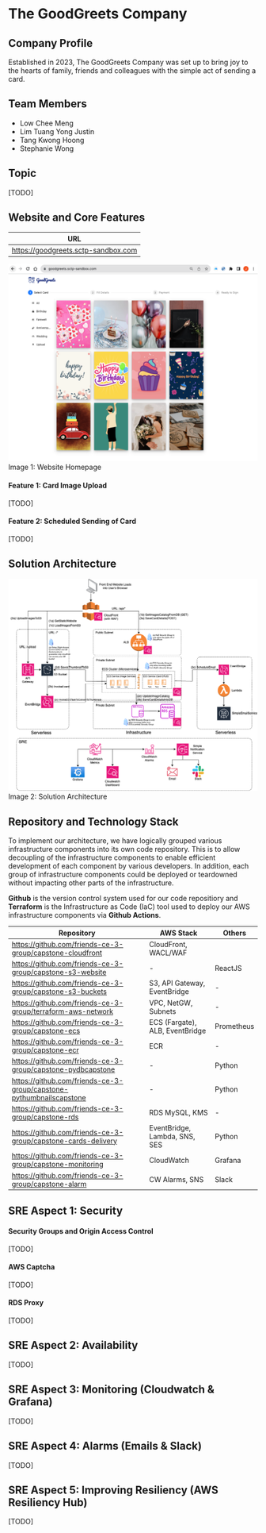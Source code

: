 # The GoodGreets Company

## Company Profile
Established in 2023, The GoodGreets Company was set up to bring joy to the hearts of family, friends and colleagues with the simple act of sending a card.

## Team Members
- Low Chee Meng 
- Lim Tuang Yong Justin
- Tang Kwong Hoong
- Stephanie Wong

## Topic
[TODO]
## Website and Core Features
| URL |
| ----------- |
| https://goodgreets.sctp-sandbox.com |

![Image 1: Website Homepage](image-website-frontend.png)
Image 1: Website Homepage

#### Feature 1: Card Image Upload
[TODO]
#### Feature 2: Scheduled Sending of Card
[TODO]

## Solution Architecture
![Image 2: Solution Architecture](image-solution-architecture.png)
Image 2: Solution Architecture

## Repository and Technology Stack
To implement our architecture, we have logically grouped various infrastructure components into its own code repository. This is to allow decoupling of the infrastructure components to enable efficient development of each component by various developers. In addition, each group of infrastructure components could be deployed or teardowned without impacting other parts of the infrastructure. 

**Github** is the version control system used for our code repositiory and **Terraform** is the Infrastructure as Code (IaC) tool used to deploy our AWS infrastructure components via **Github Actions**.

| Repository | AWS Stack | Others |
| ---------- | --------- | --------- |
| https://github.com/friends-ce-3-group/capstone-cloudfront | CloudFront, WACL/WAF |
| https://github.com/friends-ce-3-group/capstone-s3-website | - | ReactJS |
| https://github.com/friends-ce-3-group/capstone-s3-buckets | S3, API Gateway, EventBridge | - |
| https://github.com/friends-ce-3-group/terraform-aws-network | VPC, NetGW, Subnets | - |
| https://github.com/friends-ce-3-group/capstone-ecs | ECS (Fargate), ALB, EventBridge | Prometheus |
| https://github.com/friends-ce-3-group/capstone-ecr | ECR | - |
| https://github.com/friends-ce-3-group/capstone-pydbcapstone | - | Python |
| https://github.com/friends-ce-3-group/capstone-pythumbnailscapstone | - | Python |
| https://github.com/friends-ce-3-group/capstone-rds | RDS MySQL, KMS | - |
| https://github.com/friends-ce-3-group/capstone-cards-delivery | EventBridge, Lambda, SNS, SES | Python |
| https://github.com/friends-ce-3-group/capstone-monitoring | CloudWatch | Grafana | 
| https://github.com/friends-ce-3-group/capstone-alarm | CW Alarms, SNS | Slack |

## SRE Aspect 1: Security
#### Security Groups and Origin Access Control
[TODO]
#### AWS Captcha
[TODO]
#### RDS Proxy
[TODO]
## SRE Aspect 2: Availability
[TODO]
## SRE Aspect 3: Monitoring (Cloudwatch & Grafana)
[TODO]
## SRE Aspect 4: Alarms (Emails & Slack)
[TODO]
## SRE Aspect 5: Improving Resiliency (AWS Resiliency Hub)
[TODO]